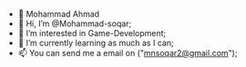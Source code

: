 - 💭 Mohammad Ahmad
- 👋 Hi, I’m @Mohammad-soqar;
- 👀 I’m interested in Game-Development;
- 🌱 I’m currently learning as much as I can;
- 📫 You can send me a email on ("mnsoqar2@gmail.com");

<!---
Mohammad-soqar/Mohammad-soqar is a ✨ special ✨ repository because its `README.md` (this file) appears on your GitHub profile.
You can click the Preview link to take a look at your changes.
--->
